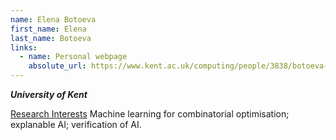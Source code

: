 ```yaml
---
name: Elena Botoeva
first_name: Elena
last_name: Botoeva
links:
  - name: Personal webpage
    absolute_url: https://www.kent.ac.uk/computing/people/3838/botoeva-elena
---
```

_**University of Kent**_

<ins>Research Interests</ins>
Machine learning for combinatorial optimisation; explanable AI; verification of AI.

